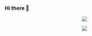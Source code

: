 ### Hi there 👋

<p align="center">
  <img src="https://github-readme-stats.vercel.app/api/top-langs/?username=seondal&theme=dracula&exclude_repo=Computer-Science-Engineering&layout=compact&langs_count=10"/>
</p>

<p align="center">
    <img src="https://github-readme-stats.vercel.app/api?username=Pipi-Olo&show_icons=true&theme=merko"/>
</p>
